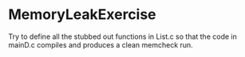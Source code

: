 # MemoryLeakExercise

Try to define all the stubbed out functions in List.c so that the code in mainD.c compiles and produces a clean memcheck run.
